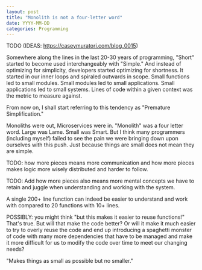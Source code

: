 ```yaml
---
layout: post
title: "Monolith is not a four-letter word"
date: YYYY-MM-DD
categories: Programming
---
```


TODO (IDEAS: https://caseymuratori.com/blog_0015)

Somewhere along the lines in the last 20-30 years of programming, "Short" started to become used interchangeably with "Simple." And instead of optimizing for simplicity, developers started optimizing for shortness. It started in our inner loops and spiraled outwards in scope. Small functions led to small modules. Small modules led to small applications. Small applications led to small systems. Lines of code within a given context was the metric to measure against.

From now on, I shall start referring to this tendency as "Premature Simplification."

Monoliths were out, Microservices were in. "Monolith" was a four letter word. Large was Lame. Small was Smart. But I think many programmers (including myself) failed to see the pain we were bringing down upon ourselves with this push. Just because things are small does not mean they are simple.

TODO: how more pieces means more communication and how more pieces makes logic more wisely distributed and harder to follow.

TODO: Add how more pieces also means more mental concepts we have to retain and juggle when understanding and working with the system.

A single 200+ line function can indeed be easier to understand and work with compared to 20 functions with 10+ lines.

POSSIBLY: you might think "but this makes it easier to reuse functions!" That's true. But will that make the code better? Or will it make it much easier to try to overly reuse the code and end up introducing a spaghetti monster of code with many more dependencies that have to be managed and make it more difficult for us to modify the code over time to meet our changing needs?

"Makes things as small as possible but no smaller."
